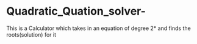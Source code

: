 # Quadratic_Quation_solver-
This is a Calculator which takes in an equation of degree 2* and finds the roots(solution) for it
